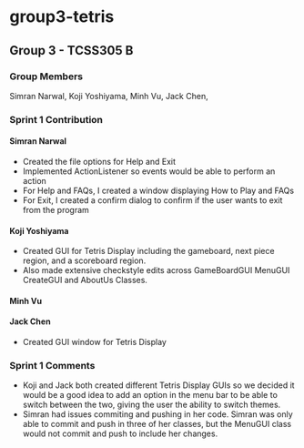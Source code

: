 # group3-tetris

## Group 3 - TCSS305 B

### Group Members

 Simran Narwal,
 Koji Yoshiyama,
 Minh Vu,
 Jack Chen,

### Sprint 1 Contribution 

#### Simran Narwal
 - Created the file options for Help and Exit
 - Implemented ActionListener so events would be able to perform an action
 - For Help and FAQs, I created a window displaying How to Play and FAQs
 - For Exit, I created a confirm dialog to confirm if the user wants to exit from the program

#### Koji Yoshiyama
 - Created GUI for Tetris Display including the gameboard, next piece region, and a scoreboard region. 
 - Also made extensive checkstyle edits across GameBoardGUI MenuGUI CreateGUI and AboutUs Classes.

#### Minh Vu

#### Jack Chen
 - Created GUI window for Tetris Display
### Sprint 1 Comments 
- Koji and Jack both created different Tetris Display GUIs so we decided it would be a good idea to add an option in the menu bar to be able to switch between the two, giving the user the ability to switch themes.
- Simran had issues commiting and pushing in her code. Simran was only able to commit and push in three of her classes, but the MenuGUI class would not commit and push to include her changes. 

